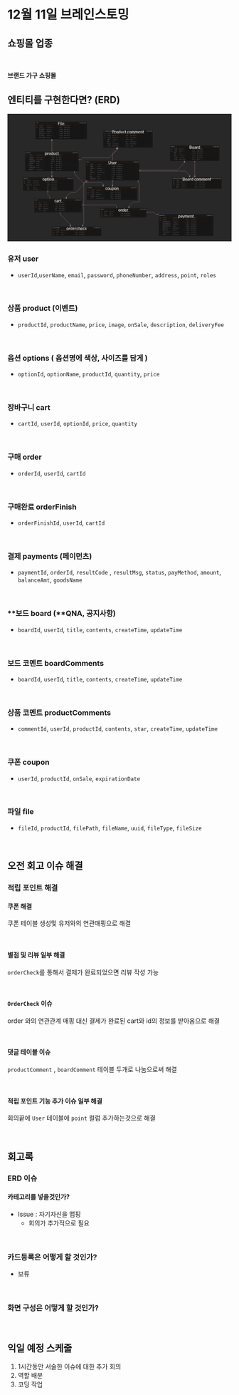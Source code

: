 # 12월 11일 브레인스토밍

## 쇼핑몰 업종

<br>

**브랜드 가구 쇼핑몰**

## **엔티티를 구현한다면? (ERD)**

![12_12_ERDFINISH](attachments/12_12_ERDFINISH.png)

### **유저 user**

- `userId`,`userName`, `email`, `password`, `phoneNumber`, `address`, `point`, `roles`

<br>

### **상품 product (이벤트)**

- `productId`, `productName`, `price`, `image`, `onSale`, `description`, `deliveryFee`

<br>

### **옵션 options ( 옵션명에 색상, 사이즈를 담게 )**

- `optionId`, `optionName`, `productId`, `quantity`, `price`

<br>

### **장바구니 cart**

- `cartId`, `userId`, `optionId`, `price`, `quantity`

<br>

### **구매 order**

- `orderId`, `userId`, `cartId`

<br>

### 구매완료 orderFinish

- `orderFinishId`, `userId`, `cartId`

<br>

### **결제 payments (페이먼츠)**

- `paymentId`, `orderId`, `resultCode` , `resultMsg`, `status`, `payMethod`, `amount`, `balanceAmt`, `goodsName`

<br>

### **보드 board (**QNA, 공지사항)

- `boardId`, `userId`, `title`, `contents`, `createTime`, `updateTime`

<br>

### 보드 **코멘트 boardComments**

- `boardId`, `userId`, `title`, `contents`, `createTime`, `updateTime`

<br>

### 상품 **코멘트 productComments**

- `commentId`, `userId`, `productId`, `contents`, `star`, `createTime`, `updateTime`

<br>

### **쿠폰 coupon**

- `userId`, `productId`, `onSale`, `expirationDate`

<br>

### 파일 file

- `fileId`, `productId`, `filePath`, `fileName`, `uuid`, `fileType`, `fileSize`

<br>

## 오전 회고 이슈 해결

### 적립 포인트 해결

#### 쿠폰 해결

쿠폰 테이블 생성및 유저와의 연관매핑으로 해결

<br>

#### 별점 및 리뷰 일부 해결

`orderCheck`를 통해서 결제가 완료되었으면 리뷰 작성 가능

<br>

#### `OrderCheck` 이슈

order 와의 연관관계 매핑 대신 결제가 완료된 cart와 id의 정보를 받아옴으로 해결

<br>

#### 댓글 테이블 이슈

`productComment` , `boardComment` 테이블 두개로 나눔으로써 해결

<br>

#### 적립 포인트 기능 추가 이슈 일부 해결

회의끝에 `User` 테이블에 `point` 컬럼 추가하는것으로 해결

<br>

## 회고록

### ERD 이슈

#### 카테고리를 넣을것인가?

- Issue : 자기자신을 맵핑
  - 회의가 추가적으로 필요

<br>

### 카드등록은 어떻게 할 것인가?

- 보류

<br>

### 화면 구성은 어떻게 할 것인가?

<br>



## 익일 예정 스케줄

1. 1시간동안 서술한 이슈에 대한 추가 회의
2. 역할 배분
3. 코딩 작업